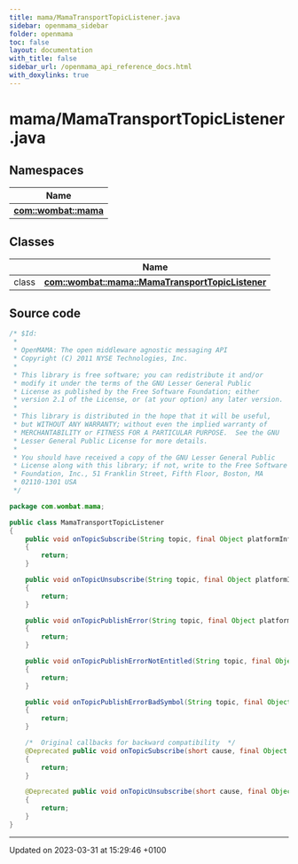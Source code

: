 ```yaml
---
title: mama/MamaTransportTopicListener.java
sidebar: openmama_sidebar
folder: openmama
toc: false
layout: documentation
with_title: false
sidebar_url: /openmama_api_reference_docs.html
with_doxylinks: true
---
```


# mama/MamaTransportTopicListener.java



## Namespaces

| Name           |
| -------------- |
| **[com::wombat::mama](namespacecom_1_1wombat_1_1mama.html)**  |

## Classes

|                | Name           |
| -------------- | -------------- |
| class | **[com::wombat::mama::MamaTransportTopicListener](classcom_1_1wombat_1_1mama_1_1MamaTransportTopicListener.html)**  |




## Source code

```java
/* $Id:
 *
 * OpenMAMA: The open middleware agnostic messaging API
 * Copyright (C) 2011 NYSE Technologies, Inc.
 *
 * This library is free software; you can redistribute it and/or
 * modify it under the terms of the GNU Lesser General Public
 * License as published by the Free Software Foundation; either
 * version 2.1 of the License, or (at your option) any later version.
 *
 * This library is distributed in the hope that it will be useful,
 * but WITHOUT ANY WARRANTY; without even the implied warranty of
 * MERCHANTABILITY or FITNESS FOR A PARTICULAR PURPOSE.  See the GNU
 * Lesser General Public License for more details.
 *
 * You should have received a copy of the GNU Lesser General Public
 * License along with this library; if not, write to the Free Software
 * Foundation, Inc., 51 Franklin Street, Fifth Floor, Boston, MA
 * 02110-1301 USA
 */

package com.wombat.mama;

public class MamaTransportTopicListener
{
    public void onTopicSubscribe(String topic, final Object platformInfo)
    {
        return;
    }

    public void onTopicUnsubscribe(String topic, final Object platformInfo)
    {
        return;
    }

    public void onTopicPublishError(String topic, final Object platformInfo)
    {
        return;
    }

    public void onTopicPublishErrorNotEntitled(String topic, final Object platformInfo)
    {
        return;
    }

    public void onTopicPublishErrorBadSymbol(String topic, final Object platformInfo)
    {
        return;
    }

    /*  Original callbacks for backward compatibility  */
    @Deprecated public void onTopicSubscribe(short cause, final Object platformInfo)
    {
        return;
    }

    @Deprecated public void onTopicUnsubscribe(short cause, final Object platformInfo)
    {
        return;
    }
}
```


-------------------------------

Updated on 2023-03-31 at 15:29:46 +0100
